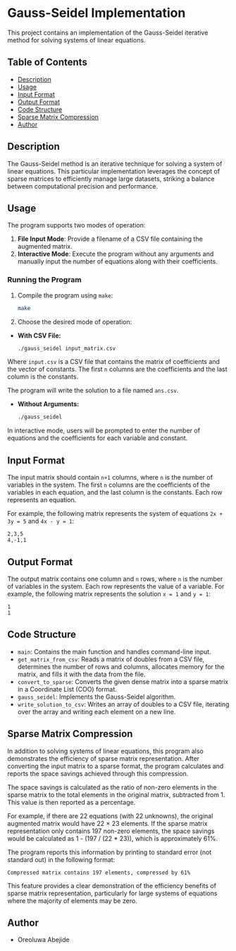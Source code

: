 # Gauss-Seidel Implementation

This project contains an implementation of the Gauss-Seidel iterative method for solving systems of linear equations.

## Table of Contents
- [Description](#description)
- [Usage](#usage)
- [Input Format](#input-format)
- [Output Format](#output-format)
- [Code Structure](#code-structure)
- [Sparse Matrix Compression](#sparse-matrix-compression)
- [Author](#author)

## Description

The Gauss-Seidel method is an iterative technique for solving a system of linear equations. This particular implementation leverages the concept of sparse matrices to efficiently manage large datasets, striking a balance between computational precision and performance.

## Usage

The program supports two modes of operation:
1. **File Input Mode**: Provide a filename of a CSV file containing the augmented matrix.
2. **Interactive Mode**:  Execute the program without any arguments and manually input the number of equations along with their coefficients.

### Running the Program
1. Compile the program using `make`:
   ```bash
   make
   ```
2. Choose the desired mode of operation: 
- **With CSV File:**
    ```bash
    ./gauss_seidel input_matrix.csv
    ```
Where `input.csv` is a CSV file that contains the matrix of coefficients and the vector of constants. The first `n` columns are the coefficients and the last column is the constants.

The program will write the solution to a file named `ans.csv`.

- **Without Arguments:**
    ```bash
    ./gauss_seidel
    ```

In interactive mode, users will be prompted to enter the number of equations and the coefficients for each variable and constant.

## Input Format
The input matrix should contain `n+1` columns, where `n` is the number of variables in the system. The first `n` columns are the coefficients of the variables in each equation, and the last column is the constants. Each row represents an equation.

For example, the following matrix represents the system of equations `2x + 3y = 5` and `4x - y = 1`:
```
2,3,5
4,-1,1
```

## Output Format
The output matrix contains one column and `n` rows, where `n` is the number of variables in the system. Each row represents the value of a variable.
For example, the following matrix represents the solution `x = 1` and `y = 1`:
```
1
1
```

## Code Structure

- `main`: Contains the main function and handles command-line input.
- `get_matrix_from_csv`: Reads a matrix of doubles from a CSV file, determines the number of rows and columns, allocates memory for the matrix, and fills it with the data from the file.
- `convert_to_sparse`: Converts the given dense matrix into a sparse matrix in a Coordinate List (COO) format.
- `gauss_seidel`: Implements the Gauss-Seidel algorithm.
- `write_solution_to_csv`: Writes an array of doubles to a CSV file, iterating over the array and writing each element on a new line.

## Sparse Matrix Compression

In addition to solving systems of linear equations, this program also demonstrates the efficiency of sparse matrix representation. After converting the input matrix to a sparse format, the program calculates and reports the space savings achieved through this compression.

The space savings is calculated as the ratio of non-zero elements in the sparse matrix to the total elements in the original matrix, subtracted from 1. This value is then reported as a percentage.

For example, if there are 22 equations (with 22 unknowns), the original augmented matrix would have 22 × 23 elements. If the sparse matrix representation only contains 197 non-zero elements, the space savings would be calculated as 1 - (197 / (22 * 23)), which is approximately 61%.

The program reports this information by printing to standard error (not standard out) in the following format:
```
Compressed matrix contains 197 elements, compressed by 61%
```
This feature provides a clear demonstration of the efficiency benefits of sparse matrix representation, particularly for large systems of equations where the majority of elements may be zero.

## Author
- Oreoluwa Abejide

